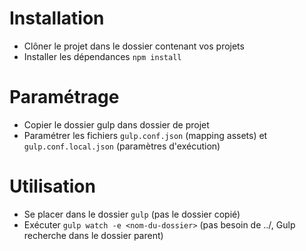 # Installation

- Clôner le projet dans le dossier contenant vos projets
- Installer les dépendances `npm install`

# Paramétrage

- Copier le dossier gulp dans dossier de projet
- Paramétrer les fichiers `gulp.conf.json` (mapping assets) et `gulp.conf.local.json` (paramètres d'exécution)

# Utilisation

- Se placer dans le dossier `gulp` (pas le dossier copié)
- Exécuter `gulp watch -e <nom-du-dossier>` (pas besoin de ../, Gulp recherche dans le dossier parent)
